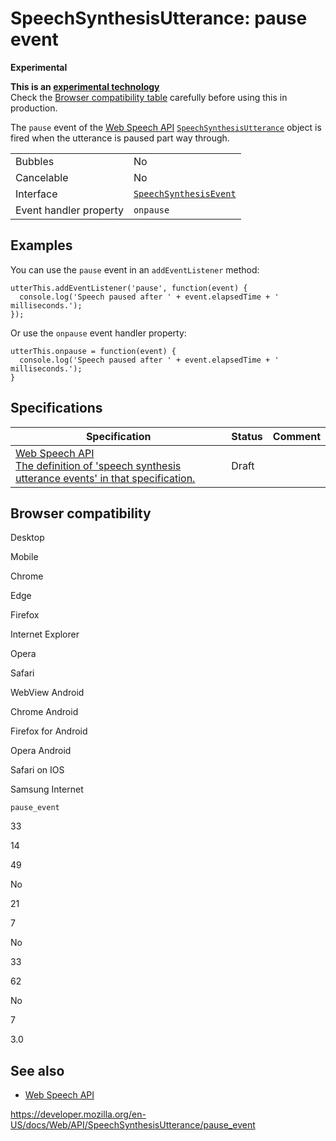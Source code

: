 SpeechSynthesisUtterance: pause event
=====================================

**Experimental**

**This is an [experimental technology](https://developer.mozilla.org/en-US/docs/MDN/Guidelines/Conventions_definitions#experimental)**  
Check the [Browser compatibility table](#browser_compatibility) carefully before using this in production.

The `pause` event of the [Web Speech API](../web_speech_api) [`SpeechSynthesisUtterance`](../speechsynthesisutterance) object is fired when the utterance is paused part way through.

<table><tbody><tr class="odd"><td>Bubbles</td><td>No</td></tr><tr class="even"><td>Cancelable</td><td>No</td></tr><tr class="odd"><td>Interface</td><td><a href="../speechsynthesisevent"><code>SpeechSynthesisEvent</code></a></td></tr><tr class="even"><td>Event handler property</td><td><code>onpause</code></td></tr></tbody></table>

Examples
--------

You can use the `pause` event in an `addEventListener` method:

    utterThis.addEventListener('pause', function(event) {
      console.log('Speech paused after ' + event.elapsedTime + ' milliseconds.');
    });

Or use the `onpause` event handler property:

    utterThis.onpause = function(event) {
      console.log('Speech paused after ' + event.elapsedTime + ' milliseconds.');
    }

Specifications
--------------

<table><thead><tr class="header"><th>Specification</th><th>Status</th><th>Comment</th></tr></thead><tbody><tr class="odd"><td><a href="https://wicg.github.io/speech-api/#utterance-events">Web Speech API<br />
<span class="small">The definition of 'speech synthesis utterance events' in that specification.</span></a></td><td><span class="spec-draft">Draft</span></td><td></td></tr></tbody></table>

Browser compatibility
---------------------

Desktop

Mobile

Chrome

Edge

Firefox

Internet Explorer

Opera

Safari

WebView Android

Chrome Android

Firefox for Android

Opera Android

Safari on IOS

Samsung Internet

`pause_event`

33

14

49

No

21

7

No

33

62

No

7

3.0

See also
--------

-   [Web Speech API](../web_speech_api)

<a href="https://developer.mozilla.org/en-US/docs/Web/API/SpeechSynthesisUtterance/pause_event" class="_attribution-link">https://developer.mozilla.org/en-US/docs/Web/API/SpeechSynthesisUtterance/pause_event</a>
